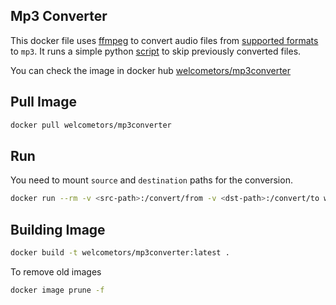 ## Mp3 Converter

This docker file uses [ffmpeg](https://ffmpeg.org/) to convert audio files from [supported formats](https://ffmpeg.org/ffmpeg-formats.html) to `mp3`. It runs a simple python [script](main.py) to skip previously converted files.

You can check the image in docker hub [welcometors/mp3converter](https://hub.docker.com/r/welcometors/mp3converter)

## Pull Image

```sh
docker pull welcometors/mp3converter
```

## Run

You need to mount `source` and `destination` paths for the conversion.

```sh
docker run --rm -v <src-path>:/convert/from -v <dst-path>:/convert/to welcometors/mp3converter
```

## Building Image

```sh
docker build -t welcometors/mp3converter:latest .
```

To remove old images

```sh
docker image prune -f
```
